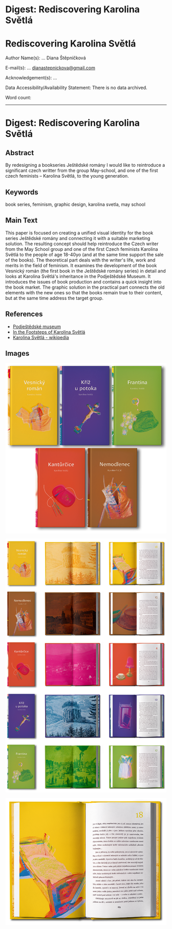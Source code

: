 # Digest: Rediscovering Karolina Světlá

# Rediscovering Karolina Světlá


Author Name(s): … Diana Štěpničková

E-mail(s): … dianastepnickova@gmail.com

Acknowledgement(s): …

Data Accessibility/Availability Statement: There is no data archived.

<!-- See https://www.cambridge.org/core/services/authors/open-data/data-availability-statements -->

Word count: <!-- Digests should be approximately 500 words. Everything below, including headings, image captions, etc., except references. -->

- - -

# Digest: Rediscovering Karolina Světlá

## Abstract

By redesigning a bookseries Ještědské romány I would like to reintroduce a significant czech writter from the group May-school, and one of the first czech feminists – Karolina Světlá, to the young generation.

## Keywords

book series, feminism, graphic design, karolina svetla, may school

## Main Text

This paper is focused on creating a unified visual identity for the book series Ještědské romány and connecting it with a suitable marketing solution. The resulting concept should help reintroduce the Czech writer from the May School group and one of the first Czech feminists Karolina Světlá to the people of age 18-40yo (and at the same time support the sale of the books). The theoretical part deals with the writer's life, work and merits in the field of feminism. It examines the development of the book Vesnický román (the first book in the Ještědské romány series) in detail and looks at Karolina Světlá's inheritance in the Podještědské Museum. It introduces the issues of book production and contains a quick insight into the book market. The graphic solution in the practical part connects the old elements with the new ones so that the books remain true to their content, but at the same time address the target group.


## References

- [Podještědské museum](https://www.muzeumceskydub.cz/en)
- [In the Footsteps of Karolina Světlá](http://www.karolinasvetla.cz/en/)
- [Karolina Světlá - wikipedia](https://en.wikipedia.org/wiki/Karolina_Sv%C4%9Btl%C3%A1)

## Images

![coverdesign.](img/covers.png)

![inside the book series.](img/all.png)

![inside the book Vensický román.](img/inside.png)
